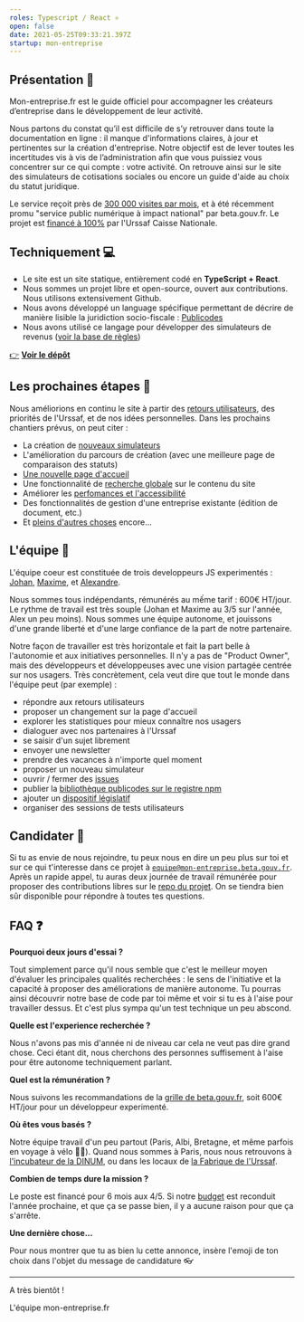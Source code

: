 ```yaml
---
roles: Typescript / React ⚛️
open: false
date: 2021-05-25T09:33:21.397Z
startup: mon-entreprise
---
```

## Présentation 📯

Mon-entreprise.fr est le guide officiel pour accompagner les créateurs d’entreprise dans le développement de leur activité.

Nous partons du constat qu’il est difficile de s’y retrouver dans toute la documentation en ligne : il manque d'informations claires, à jour et pertinentes sur la création d'entreprise. Notre objectif est de lever toutes les incertitudes vis à vis de l’administration afin que vous puissiez vous concentrer sur ce qui compte : votre activité. On retrouve ainsi sur le site des simulateurs de cotisations sociales ou encore un guide d'aide au choix du statut juridique.

Le service reçoit près de [300 000 visites par mois](https://mon-entreprise.fr/stats), et à été récemment promu "service public numérique à impact national" par beta.gouv.fr. Le projet est [financé à 100%](https://mon-entreprise.fr/budget) par l'Urssaf Caisse Nationale. 

## Techniquement 💻

* Le site est un site statique, entièrement codé en **TypeScript + React**. 
* Nous sommes un projet libre et open-source, ouvert aux contributions. Nous utilisons extensivement Github.
* Nous avons développé un language spécifique permettant de décrire de manière lisible la juridiction socio-fiscale : [Publicodes](https://publi.codes)
* Nous avons utilisé ce langage pour développer des simulateurs de revenus ([voir la base de règles](https://github.com/betagouv/mon-entreprise/tree/master/modele-social))

[👉](https://emojipedia.org/backhand-index-pointing-right/) **[Voir le dépôt](https://github.com/betagouv/mon-entreprise/)**

## Les prochaines étapes 🎯

Nous améliorions en continu le site à partir des [retours utilisateurs](https://mon-entreprise.fr/stats#demandes-utilisateurs), des priorités de l'Urssaf, et de nos idées personnelles. Dans les prochains chantiers prévus, on peut citer : 

* La création de [nouveaux simulateurs](https://https://github.com/betagouv/mon-entreprise/projects/5)
* L'amélioration du parcours de création (avec une meilleure page de comparaison des statuts)
* [Une nouvelle page d'accueil](https://github.com/betagouv/mon-entreprise/issues/1575)
* Une fonctionnalité de [recherche globale](https://github.com/betagouv/mon-entreprise/issues/769) sur le contenu du site
* Améliorer les [perfomances et l'accessibilité](https://lighthouse-dot-webdotdevsite.appspot.com//lh/html?url=https%3A%2F%2Fmon-entreprise.fr%2Fsimulateurs%2Fsalaire-brut-net)
* Des fonctionnalités de gestion d'une entreprise existante (édition de document, etc.)
* Et [pleins d'autres choses](https://github.com/betagouv/mon-entreprise/issues) encore... 

## L'équipe 👥

L'équipe coeur est constituée de trois developpeurs JS experimentés : [Johan](https://github.com/johangirod), [Maxime](https://github.com/mquandalle), et [Alexandre](https://github.com/lajarre). 

Nous sommes tous indépendants, rémunérés au mếme tarif : 600€ HT/jour. Le rythme de travail est très souple (Johan et Maxime au 3/5 sur l'année, Alex un peu moins). Nous sommes une équipe autonome, et jouissons d'une grande liberté et d'une large confiance de la part de notre partenaire.

Notre façon de travailler est très horizontale et fait la part belle à l'autonomie et aux initiatives personnelles. Il n'y a pas de "Product Owner", mais des développeurs et développeuses avec une vision partagée centrée sur nos usagers. Très concrètement, cela veut dire que tout le monde dans l'équipe peut (par exemple) : 

* répondre aux retours utilisateurs 
* proposer un changement sur la page d'accueil
* explorer les statistiques pour mieux connaître nos usagers
* dialoguer avec nos partenaires à l'Urssaf
* se saisir d'un sujet librement
* envoyer une newsletter
* prendre des vacances à n'importe quel moment
* proposer un nouveau simulateur
* ouvrir / fermer des [issues](https://github.com/betagouv/mon-entreprise/issues)
* publier la [bibliothèque publicodes sur le registre npm](https://www.npmjs.com/package/publicodes)
* ajouter un [dispositif législatif](https://github.com/betagouv/mon-entreprise/issues/714) 
* organiser des sessions de tests utilisateurs

## Candidater 💌

Si tu as envie de nous rejoindre, tu peux nous en dire un peu plus sur toi et sur ce qui t'interesse dans ce projet à [`equipe@mon-entreprise.beta.gouv.fr`](mailto:equipe@mon-entreprise.beta.gouv.fr). Après un rapide appel, tu auras deux journée de travail rémunérée pour proposer des contributions libres sur le [repo du projet](https://github.com/betagouv/mon-entreprise). On se tiendra bien sûr disponible pour répondre à toutes tes questions.

## FAQ ❓

**Pourquoi deux jours d'essai ?**

Tout simplement parce qu'il nous semble que c'est le meilleur moyen d'évaluer les principales qualités recherchées : le sens de l'initiative et la capacité à proposer des améliorations de manière autonome. Tu pourras ainsi découvrir notre base de code par toi même et voir si tu es à l'aise pour travailler dessus. Et c'est plus sympa qu'un test technique un peu abscond.

**Quelle est l'experience recherchée ?**

Nous n'avons pas mis d'année ni de niveau car cela ne veut pas dire grand chose. Ceci étant dit, nous cherchons des personnes suffisement à l'aise pour être autonome techniquement parlant. 

**Quel est la rémunération ?**

Nous suivons les recommandations de la [grille de beta.gouv.fr](https://doc.incubateur.net/communaute/travailler-a-beta-gouv/recrutement/remuneration), soit 600€ HT/jour pour un développeur experimenté. 

**Où êtes vous basés ?**

Notre équipe travail d'un peu partout (Paris, Albi, Bretagne, et même parfois en voyage à vélo 🚵‍♀️). Quand nous sommes à Paris, nous nous retrouvons à [l'incubateur de la DINUM](https://www.openstreetmap.org/node/5266052428), ou dans les locaux de [la Fabrique de l'Urssaf](https://www.openstreetmap.org/node/2670791034).

**Combien de temps dure la mission ?**

Le poste est financé pour 6 mois aux 4/5. Si notre [budget](https://mon-entreprise.fr/budget) est reconduit l'année prochaine, et que ça se passe bien, il y a aucune raison pour que ça s'arrête.

**Une dernière chose...**

Pour nous montrer que tu as bien lu cette annonce, insère l'emoji de ton choix dans l'objet du message de candidature 👓

- - -

A très bientôt !

L'équipe mon-entreprise.fr
